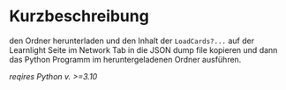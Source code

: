# Kurzbeschreibung
den Ordner herunterladen und den Inhalt der `LoadCards?...` auf der Learnlight Seite im Network Tab in die JSON dump file kopieren und dann das Python Programm im heruntergeladenen Ordner ausführen. 

*reqires Python v. >=3.10*
